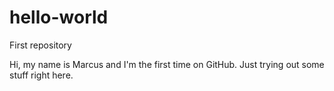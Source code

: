 # hello-world
First repository

Hi, my name is Marcus and I'm the first time on GitHub.
Just trying out some stuff right here.
